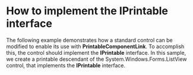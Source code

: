 # How to implement the IPrintable interface


<p>The following example demonstrates how a standard control can be modified to enable its use with <strong>PrintableComponentLink</strong>. To accomplish this, the control should implement the <strong>IPrintable</strong> interface. In this sample, we create a printable descendant of the System.Windows.Forms.ListView control, that implements the <strong>IPrintable</strong> interface.</p>

<br/>


